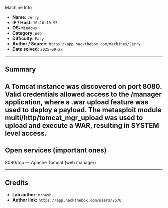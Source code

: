 Machine Info

* **Name:** `Jerry`
* **IP / Host:** `10.10.10.95`
* **OS:** `Windows` 
* **Category:** `Web`
* **Difficulty:** `Easy`
* **Author / Source:** `https://app.hackthebox.com/machines/Jerry`
* **Date solved:** `2025-09-27`

---

## Summary

A Tomcat instance was discovered on port 8080. 
Valid credentials allowed access to the /manager application, where a .war upload feature was used to deploy a payload. 
The metasploit module multi/http/tomcat_mgr_upload was used to upload and execute a WAR, resulting in SYSTEM level access.
---

## Open services (important ones)

8080/tcp — Apache Tomcat (web manager)

---

## Credits

* **Lab author:** `mrh4sh`
* **Author link:** `https://app.hackthebox.com/users/2570`



